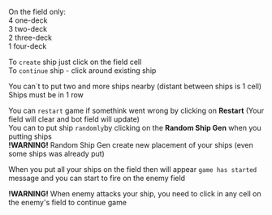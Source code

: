 On the field only: \
4 one-deck \
3 two-deck \
2 three-deck \
1 four-deck

To `create` ship just click on the field cell \
To `continue` ship - click around existing ship 

You can`t to put two and more ships nearby (distant between ships is 1 cell) \
Ships must be in 1 row 

You can `restart` game if somethink went wrong by clicking on **Restart** (Your field will clear and bot field will update)\
You can to put ship `randomly`by clicking on the **Random Ship Gen** when you putting ships \
**!WARNING!** Random Ship Gen create new placement of your ships (even some ships was already put) 

When you put all your ships on the field then will appear `game has started` message and you can start to fire on the enemy field 

**!WARNING!** When enemy attacks your ship, you need to click in any cell on the enemy's field to continue game

